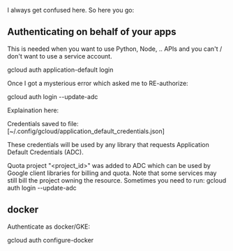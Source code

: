 
I always get confused here. So here you go:

## Authenticating on behalf of your apps

This is needed when you want to use Python, Node, .. APIs and you can't / don't
want to use a service account.

  gcloud auth application-default login

Once I got a mysterious error which asked me to RE-authorize:

  gcloud auth login --update-adc

Explaination here:

Credentials saved to file: [~/.config/gcloud/application_default_credentials.json]

These credentials will be used by any library that requests Application Default Credentials (ADC).

Quota project "<project_id>" was added to ADC which can be used by Google client libraries for billing and quota. Note that some services may still bill the project owning the resource.
Sometimes you need to run: gcloud auth login --update-adc

## docker

Authenticate as docker/GKE:

  gcloud auth configure-docker
